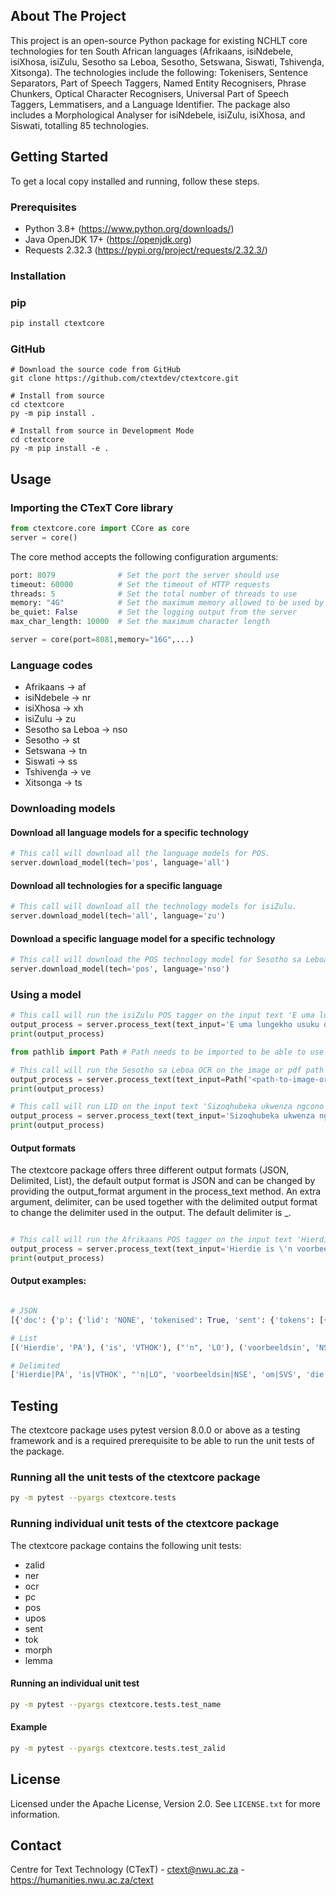 ## About The Project

This project is an open-source Python package for existing NCHLT core technologies for ten South African 
languages (Afrikaans, isiNdebele, isiXhosa, isiZulu, Sesotho sa Leboa, Sesotho, Setswana, Siswati, Tshivenḓa, Xitsonga). The technologies include the following: Tokenisers, Sentence Separators, Part of Speech Taggers, Named Entity 
Recognisers, Phrase Chunkers, Optical Character Recognisers, Universal Part of Speech Taggers, Lemmatisers, and a Language Identifier. The package also includes a Morphological Analyser for isiNdebele, isiZulu, isiXhosa, and Siswati, totalling 85 technologies.

## Getting Started

To get a local copy installed and running, follow these steps.

### Prerequisites

* Python 3.8+ (https://www.python.org/downloads/)
* Java OpenJDK 17+ (https://openjdk.org)
* Requests 2.32.3 (https://pypi.org/project/requests/2.32.3/)

### Installation

### pip

```sh
pip install ctextcore
```

### GitHub

```
# Download the source code from GitHub
git clone https://github.com/ctextdev/ctextcore.git

# Install from source
cd ctextcore
py -m pip install .

# Install from source in Development Mode
cd ctextcore
py -m pip install -e .
```

## Usage 

### Importing the CTexT Core library

```Python
from ctextcore.core import CCore as core
server = core()
```

The core method accepts the following configuration arguments:

```Python
port: 8079              # Set the port the server should use
timeout: 60000          # Set the timeout of HTTP requests
threads: 5              # Set the total number of threads to use
memory: "4G"            # Set the maximum memory allowed to be used by the server
be_quiet: False         # Set the logging output from the server
max_char_length: 10000  # Set the maximum character length 

server = core(port=8081,memory="16G",...)
```

### Language codes

* Afrikaans -> af
* isiNdebele -> nr
* isiXhosa -> xh
* isiZulu -> zu
* Sesotho sa Leboa -> nso
* Sesotho -> st
* Setswana -> tn
* Siswati -> ss
* Tshivenḓa -> ve
* Xitsonga -> ts

### Downloading models

#### Download all language models for a specific technology

```Python
# This call will download all the language models for POS.
server.download_model(tech='pos', language='all')
```

#### Download all technologies for a specific language

```Python
# This call will download all the technology models for isiZulu.
server.download_model(tech='all', language='zu')
```
    
#### Download a specific language model for a specific technology

```Python
# This call will download the POS technology model for Sesotho sa Leboa.
server.download_model(tech='pos', language='nso')
```

### Using a model

```Python
# This call will run the isiZulu POS tagger on the input text 'E uma lungekho usuku olufakiwe, usuku lwakho lokubhalisa luyofakwa nge-othomathikhi kube usuku lokuqala lwenyanga elandelayo ukuze kungadaleki izikweletu.'.
output_process = server.process_text(text_input='E uma lungekho usuku olufakiwe, usuku lwakho lokubhalisa luyofakwa nge-othomathikhi kube usuku lokuqala lwenyanga elandelayo ukuze kungadaleki izikweletu.', language='zu', tech='pos')
print(output_process)

from pathlib import Path # Path needs to be imported to be able to use OCR

# This call will run the Sesotho sa Leboa OCR on the image or pdf path provided in the text_input argument.
output_process = server.process_text(text_input=Path('<path-to-image-or-pdf>'), language='nso', tech='ocr')
print(output_process)

# This call will run LID on the input text 'Sizoqhubeka ukwenza ngcono ukusebenza kukagesi wethu kanye nokuthembela kugesi ophinde uvuseleleke.' and the confidence level should be above 50%.
output_process = server.process_text(text_input='Sizoqhubeka ukwenza ngcono ukusebenza kukagesi wethu kanye nokuthembela kugesi ophinde uvuseleleke.', tech='lid', confidence=0.5)
print(output_process)
```

#### Output formats

The ctextcore package offers three different output formats (JSON, Delimited, List), the default output format is JSON and can be changed by providing the output_format argument in the process_text method. An extra argument, delimiter, can be used together with the delimited output format to change the delimiter used in the output. The default delimiter is _.

```Python

# This call will run the Afrikaans POS tagger on the input text 'Hierdie is ''n voorbeeldsin om die funksionaliteit te toets.' and will return a delimited output.
output_process = server.process_text(text_input='Hierdie is \'n voorbeeldsin om die funksionaliteit te toets.', language='af', tech='pos', output_format="delimited", delimiter="|")
print(output_process)

```

#### Output examples:

```Python

# JSON
[{'doc': {'p': {'lid': 'NONE', 'tokenised': True, 'sent': {'tokens': [{'start_char': 0, 'pos': 'PA', 'end_char': 7, 'id': 1, 'text': 'Hierdie'}, {'start_char': 8, 'pos': 'VTHOK', 'end_char': 10, 'id': 2, 'text': 'is'}, {'start_char': 11, 'pos': 'LO', 'end_char': 13, 'id': 3, 'text': "'n"}, {'start_char': 14, 'pos': 'NSE', 'end_char': 26, 'id': 4, 'text': 'voorbeeldsin'}, {'start_char': 27, 'pos': 'SVS', 'end_char': 29, 'id': 5, 'text': 'om'}, {'start_char': 30, 'pos': 'LB', 'end_char': 33, 'id': 6, 'text': 'die'}, {'start_char': 34, 'pos': 'NSE', 'end_char': 49, 'id': 7, 'text': 'funksionaliteit'}, {'start_char': 50, 'pos': 'UPI', 'end_char': 52, 'id': 8, 'text': 'te'}, {'start_char': 53, 'pos': 'VTHOG', 'end_char': 58, 'id': 9, 'text': 'toets'}, {'start_char': 58, 'pos': 'ZE', 'end_char': 59, 'id': 10, 'text': '.'}]}}}}]

# List
[('Hierdie', 'PA'), ('is', 'VTHOK'), ("'n", 'LO'), ('voorbeeldsin', 'NSE'), ('om', 'SVS'), ('die', 'LB'), ('funksionaliteit', 'NSE'), ('te', 'UPI'), ('toets', 'VTHOG'), ('.', 'ZE')]

# Delimited
['Hierdie|PA', 'is|VTHOK', "'n|LO", 'voorbeeldsin|NSE', 'om|SVS', 'die|LB', 'funksionaliteit|NSE', 'te|UPI', 'toets|VTHOG', '.|ZE']


```

## Testing

The ctextcore package uses pytest version 8.0.0 or above as a testing framework and is a required prerequisite to be able to run the unit tests of the package.

### Running all the unit tests of the ctextcore package

```sh
py -m pytest --pyargs ctextcore.tests
```

### Running individual unit tests of the ctextcore package

The ctextcore package contains the following unit tests:

* zalid
* ner
* ocr
* pc
* pos
* upos
* sent
* tok
* morph
* lemma

#### Running an individual unit test

```sh
py -m pytest --pyargs ctextcore.tests.test_name
```

#### Example

```sh
py -m pytest --pyargs ctextcore.tests.test_zalid
```

## License

Licensed under the Apache License, Version 2.0. See `LICENSE.txt` for more information.

## Contact

Centre for Text Technology (CTexT) - ctext@nwu.ac.za - https://humanities.nwu.ac.za/ctext

